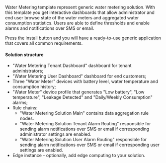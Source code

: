 Water Metering template represent generic water metering solution. 
With this template you get interactive dashboards that allow administrator and end user 
browse state of the water meters and aggregated water consumption statistics. 
Users are able to define thresholds and enable alarms and notifications over SMS or email.  


Press the install button and you will have a ready-to-use generic application that covers all common requirements.

#### Solution structure

* "Water Metering Tenant Dashboard" dashboard for tenant administrators;
* "Water Metering User Dashboard" dashboard for end customers;
* Three "Water Meter" devices with battery level, water temperature and consumption history;
* "Water Meter" device profile that generates "Low battery", "Low temperature", "Leakage Detected" and "Daily/Weekly Consumption" alarms;
* Rule chains:
   * "Water Metering Solution Main" contains data aggregation rule nodes. 
   * "Water Metering Solution Tenant Alarm Routing" responsible for sending alarm notifications over SMS or email if corresponding administrator settings are enabled.
   * "Water Metering Solution User Alarm Routing" responsible for sending alarm notifications over SMS or email if corresponding user settings are enabled.
* Edge instance - optionally, add edge computing to your solution.
